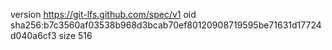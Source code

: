 version https://git-lfs.github.com/spec/v1
oid sha256:b7c3560af03538b968d3bcab70ef80120908719595be71631d17724d040a6cf3
size 516
